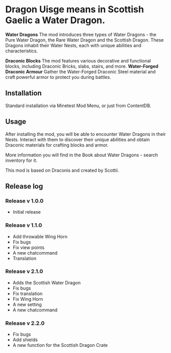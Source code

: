 # Dragon Uisge means in Scottish Gaelic a Water Dragon.

**Water Dragons**  The mod introduces three types of Water Dragons - the Pure Water Dragon, the Rare Water Dragon and the Scottish Dragon. These Dragons inhabit their Water Nests, each with unique abilities and characteristics.

**Draconic Blocks**  The mod features various decorative and functional blocks, including Draconic Bricks, slabs, stairs, and more.
**Water-Forged Draconic Armour**  Gather the Water-Forged Draconic Steel material and craft powerful armor to protect you during battles.

## Installation
Standard installation via Minetest Mod Menu, or just from ContentDB.

## Usage
After installing the mod, you will be able to encounter Water Dragons in their Nests. Interact with them to discover their unique abilities and obtain Draconic materials for crafting blocks and armor.

More information you will find in the Book about Water Dragons - search inventory for it.

This mod is based on Draconis and created by Scottii.


## Release log

### Release v 1.0.0
- Initial release

### Release v 1.1.0
- Add throwable Wing Horn
- Fix bugs
- Fix view points
- A new chatcommand
- Translation

### Release v 2.1.0
- Adds the Scottish Water Dragon
- Fix bugs
- Fix translation
- Fix Wing Horn
- A new setting
- A new chatcommand

### Release v 2.2.0
- Fix bugs
- Add shields
- A new function for the Scottish Dragon Crate
